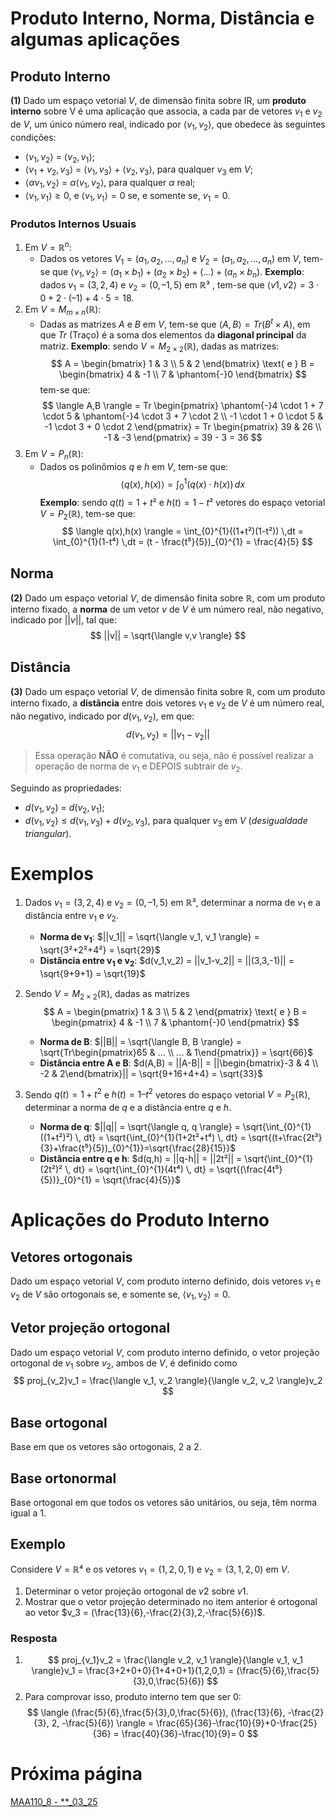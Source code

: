 # Produto Interno, Norma, Distância e algumas aplicações
## Produto Interno
**(1)** Dado um espaço vetorial $V$, de dimensão finita sobre IR, um **produto interno** sobre V é uma aplicação que associa, a cada par de vetores $v_1$ e $v_2$ de $V$, um único número real, indicado por $\langle v_1,v_2 \rangle$, que obedece às seguintes condições:
- $\langle v_1,v_2 \rangle$ = $\langle v_2,v_1 \rangle$;
- $\langle v_1+v_2,v_3 \rangle$ = $\langle v_1,v_3 \rangle$ + $\langle v_2,v_3 \rangle$, para qualquer $v_3$ em $V$;
- $\langle \alpha v_1,v_2 \rangle$ = $\alpha \langle v_1,v_2 \rangle$, para qualquer $\alpha$ real;
- $\langle v_1,v_1 \rangle \geqslant 0$, e $\langle v_1,v_1 \rangle = 0$ se, e somente se, $v_1 = 0$.
### Produtos Internos Usuais
1. Em $V = \mathbb{R}^n$:
	- Dados os vetores $V_1=(a_1,a_2,...,a_n)$ e $V_2=(a_1,a_2,...,a_n)$ em $V$, tem-se que $\langle v_1,v_2 \rangle = (a_1 \times b_1) + (a_2 \times b_2) + (...) + (a_n \times b_n)$.
	**Exemplo**: dados $v_1 = (3,2,4)$ e $v_2 = (0,–1,5)$ em $\mathbb{R}³$ , tem-se que $\langle v1,v2 \rangle = 3 \cdot 0 + 2 \cdot (–1) + 4 \cdot 5 = 18$.
2. Em $V = M_{m \times n}(\mathbb{R})$:
	- Dadas as matrizes $A$ e $B$ em $V$, tem-se que $\langle A,B \rangle = Tr(B^t \times A)$, em que $Tr$ (Traço) é a soma dos elementos da **diagonal principal** da matriz.
	**Exemplo**: sendo $V = M_{2 \times 2}(\mathbb{R})$, dadas as matrizes:
	$$
	A =
	  \begin{bmatrix}
	    1 & 3 \\
	    5 & 2
	  \end{bmatrix} \text{ e }
	B =
	  \begin{bmatrix}
	    4 & -1 \\
	    7 & \phantom{-}0
	  \end{bmatrix}
	$$
	tem-se que:
	$$
	\langle A,B \rangle = Tr
	\begin{pmatrix}
		\phantom{-}4 \cdot 1 + 7 \cdot 5 & \phantom{-}4 \cdot 3 + 7 \cdot 2 \\
		-1 \cdot 1 + 0 \cdot 5 & -1 \cdot 3 + 0 \cdot 2
	\end{pmatrix} = Tr
	\begin{pmatrix}
		39 & 26 \\
		-1 & -3
	\end{pmatrix} = 39 - 3 = 36
	$$
3. Em $V = P_n(\mathbb{R})$:
	- Dados os polinômios $q$ e $h$ em $V$, tem-se que:
	$$
	\langle q(x),h(x) \rangle = \int_{0}^{1}(q(x) \cdot h(x)) \,dx
	$$
	**Exemplo**: sendo $q(t)=1+t²$ e $h(t)=1-t²$ vetores do espaço vetorial $V = P_2(\mathbb{R})$, tem-se que:
	$$
		\langle q(x),h(x) \rangle = \int_{0}^{1}((1+t²)(1-t²)) \,dt = \int_{0}^{1}(1-t⁴) \,dt = (t - \frac{t⁵}{5})_{0}^{1} = \frac{4}{5}
	$$
## Norma
**(2)** Dado um espaço vetorial $V$, de dimensão finita sobre $\mathbb{R}$, com um produto interno fixado, a **norma** de um vetor $v$ de $V$ é um número real, não negativo, indicado por $||v||$, tal que:
$$
||v|| = \sqrt{\langle v,v \rangle}
$$
## Distância
**(3)** Dado um espaço vetorial $V$, de dimensão finita sobre $\mathbb{R}$, com um produto interno fixado, a **distância** entre dois vetores $v_1$ e $v_2$ de $V$ é um
número real, não negativo, indicado por $d(v_1,v_2)$, em que:
$$
d(v_1,v_2) = ||v_1-v_2||
$$
>Essa operação **NÃO** é comutativa, ou seja, não é possível realizar a operação de norma de $v_1$ e DEPOIS subtrair de $v_2$.

Seguindo as propriedades:
- $d(v_1,v_2)$ = $d(v_2,v_1)$;
- $d(v_1,v_2) \leq d(v_1,v_3) + d(v_2,v_3)$, para qualquer $v_3$ em $V$ (*desigualdade triangular*).
# Exemplos
1. Dados $v_1 = (3,2,4)$ e $v_2 = (0,–1,5)$ em $\mathbb{R}³$, determinar a norma de $v_1$ e a distância entre $v_1$ e $v_2$.
	- **Norma de $\mathbf{v_1}$**: $||v_1|| = \sqrt{\langle v_1, v_1 \rangle} = \sqrt{3²+2²+4²} = \sqrt{29}$
	- **Distância entre $\mathbf{v_1}$ e $\mathbf{v_2}$**: $d(v_1,v_2) = ||v_1-v_2|| = ||(3,3,-1)|| = \sqrt{9+9+1} = \sqrt{19}$

2. Sendo $V = M_{2 \times 2}(\mathbb{R})$, dadas as matrizes
	$$
	A = 
	\begin{pmatrix}
		1 & 3 \\
		5 & 2
	\end{pmatrix} \text{ e }
	B = 
	\begin{pmatrix}
		4 & -1 \\
		7 & \phantom{-}0
	\end{pmatrix}
	$$
	- **Norma de $\mathbf{B}$**: $||B|| = \sqrt{\langle B, B \rangle} = \sqrt{Tr\begin{pmatrix}65 & ... \\ ... & 1\end{pmatrix}} = \sqrt{66}$
	- **Distância entre $\mathbf{A}$ e $\mathbf{B}$**: $d(A,B) = ||A-B|| = ||\begin{bmatrix}-3 & 4 \\ -2 & 2\end{bmatrix}|| = \sqrt{9+16+4+4} = \sqrt{33}$

3. Sendo $q(t) = 1 + t^2$ e $h(t) = 1 – t^2$ vetores do espaço vetorial $V = P_2(\mathbb{R})$, determinar a norma de $q$ e a distância entre $q$ e $h$.
	- **Norma de $\mathbf{q}$**: $||q|| = \sqrt{\langle q, q \rangle} = \sqrt{\int_{0}^{1}((1+t²)²) \, dt} = \sqrt{\int_{0}^{1}(1+2t²+t⁴) \, dt} = \sqrt{(t+\frac{2t³}{3}+\frac{t⁵}{5})_{0}^{1}}=\sqrt{\frac{28}{15}}$
	- **Distância entre $\mathbf{q}$ e $\mathbf{h}$**: $d(q,h) = ||q-h|| = ||2t²|| = \sqrt{\int_{0}^{1}(2t²)² \, dt} = \sqrt{\int_{0}^{1}(4t⁴) \, dt} = \sqrt{(\frac{4t⁵}{5})}_{0}^{1} = \sqrt{\frac{4}{5}}$
# Aplicações do Produto Interno
## Vetores ortogonais
Dado um espaço vetorial $V$, com produto interno definido, dois vetores $v_1$ e $v_2$ de $V$ são ortogonais se, e somente se, $\langle v_1,v_2 \rangle = 0$.
## Vetor projeção ortogonal
Dado um espaço vetorial $V$, com produto interno definido, o vetor projeção ortogonal de $v_1$ sobre $v_2$, ambos de $V$, é definido como
$$
proj_{v_2}v_1 = \frac{\langle v_1, v_2 \rangle}{\langle v_2, v_2 \rangle}v_2
$$
## Base ortogonal
Base em que os vetores são ortogonais, 2 a 2.
## Base ortonormal
Base ortogonal em que todos os vetores são
unitários, ou seja, têm norma igual a 1.
## Exemplo
Considere $V = \mathbb{R}⁴$ e os vetores $v_1 = (1,2,0,1)$ e $v_2 = (3,1,2,0)$ em $V$.
1. Determinar o vetor projeção ortogonal de $v2$ sobre $v1$.
2. Mostrar que o vetor projeção determinado no item anterior é ortogonal ao vetor $v_3 = (\frac{13}{6},-\frac{2}{3},2,-\frac{5}{6})$.
### Resposta
1. $$
proj_{v_1}v_2 = \frac{\langle v_2, v_1 \rangle}{\langle v_1, v_1 \rangle}v_1 = \frac{3+2+0+0}{1+4+0+1}(1,2,0,1) = (\frac{5}{6},\frac{5}{3},0,\frac{5}{6})
$$
2. Para comprovar isso, produto interno tem que ser 0:
	$$
	\langle (\frac{5}{6},\frac{5}{3},0,\frac{5}{6}), (\frac{13}{6}, -\frac{2}{3}, 2, -\frac{5}{6}) \rangle = \frac{65}{36}-\frac{10}{9}+0-\frac{25}{36} = \frac{40}{36}-\frac{10}{9}= 0
	$$
# Próxima página
[MAA110_8 - **_03_25](MAA110_8%20-%20**_03_25.md)